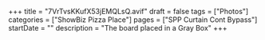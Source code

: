 +++
title = "7VrTvsKKufX53jEMQLsQ.avif"
draft = false
tags = ["Photos"]
categories = ["ShowBiz Pizza Place"]
pages = ["SPP Curtain Cont Bypass"]
startDate = ""
description = "The board placed in a Gray Box"
+++
